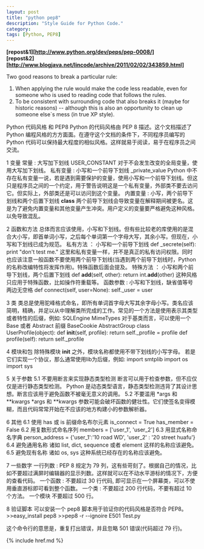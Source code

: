 ```yaml
---
layout: post
title: "python pep8"
description: "Style Guide for Python Code."
category: 
tags: [Python, PEP8]
---
```


__[repost&1][http://www.python.org/dev/peps/pep-0008/]__  
__[repost&2][http://www.blogjava.net/lincode/archive/2011/02/02/343859.html]__  

Two good reasons to break a particular rule:
1. When applying the rule would make the code less readable, even for someone who is used to reading code that follows the rules.
2. To be consistent with surrounding code that also breaks it (maybe for historic reasons) -- although this is also an opportunity to clean up someone else`s mess (in true XP style).


Python 代码风格 和 PEP8 
Python 的代码风格由 PEP 8 描述。这个文档描述了 Python 编程风格的方方面面。在遵守这个文档的条件下，不同程序员编写的 Python 代码可以保持最大程度的相似风格。这样就易于阅读，易于在程序员之间交流。 

1 变量 
常量 : 大写加下划线 
    USER_CONSTANT 
对于不会发生改变的全局变量，使用大写加下划线。 
私有变量 : 小写和一个前导下划线 
    _private_value 
Python 中不存在私有变量一说，若是遇到需要保护的变量，使用小写和一个前导下划线。但这只是程序员之间的一个约定，用于警告说明这是一个私有变量，外部类不要去访问它。但实际上，外部类还是可以访问到这个变量。 
内置变量 : 小写，两个前导下划线和两个后置下划线 
    __class__ 
两个前导下划线会导致变量在解释期间被更名。这是为了避免内置变量和其他变量产生冲突。用户定义的变量要严格避免这种风格。以免导致混乱。 

2 函数和方法 
总体而言应该使用，小写和下划线。但有些比较老的库使用的是混合大小写，即首单词小写，之后每个单词第一个字母大写，其余小写。但现在，小写和下划线已成为规范。 
私有方法 ： 小写和一个前导下划线 
    def _secrete(self): 
        print "don't test me." 
这里和私有变量一样，并不是真正的私有访问权限。同时也应该注意一般函数不要使用两个前导下划线(当遇到两个前导下划线时，Python 的名称改编特性将发挥作用)。特殊函数后面会提及。 
特殊方法 ： 小写和两个前导下划线，两个后置下划线 
    def __add__(self, other): 
        return int.__add__(other) 
这种风格只应用于特殊函数，比如操作符重载等。 
函数参数 : 小写和下划线，缺省值等号两边无空格 
    def connect(self, user=None): 
        self._user = user 

3 类 
类总是使用驼峰格式命名，即所有单词首字母大写其余字母小写。类名应该简明，精确，并足以从中理解类所完成的工作。常见的一个方法是使用表示其类型或者特性的后缀，例如: 
    SQLEngine 
    MimeTypes 
对于基类而言，可以使用一个 Base 或者 Abstract 前缀 
    BaseCookie 
    AbstractGroup 
    class UserProfile(object): 
        def __init__(self, profile): 
            return self._profile = profile 
        def profile(self): 
            return self._profile 

4 模块和包 
除特殊模块 __init__ 之外，模块名称都使用不带下划线的小写字母。 
若是它们实现一个协议，那么通常使用lib为后缀，例如: 
    import smtplib 
    import os 
    import sys 

5 关于参数 
5.1 不要用断言来实现静态类型检测 
断言可以用于检查参数，但不应仅仅是进行静态类型检测。 Python 是动态类型语言，静态类型检测违背了其设计思想。断言应该用于避免函数不被毫无意义的调用。 
5.2 不要滥用 *args 和 **kwargs 
*args 和 **kwargs 参数可能会破坏函数的健壮性。它们使签名变得模糊，而且代码常常开始在不应该的地方构建小的参数解析器。 

6 其他 
6.1 使用 has 或 is 前缀命名布尔元素 
    is_connect = True 
    has_member = False 
6.2 用复数形式命名序列 
    members = ['user_1', 'user_2'] 
6.3 用显式名称命名字典 
    person_address = {'user_1':'10 road WD', 'user_2' : '20 street huafu'} 
6.4 避免通用名称 
诸如 list, dict, sequence 或者 element 这样的名称应该避免。 
6.5 避免现有名称 
诸如 os, sys 这种系统已经存在的名称应该避免。 

7 一些数字 
一行列数 : PEP 8 规定为 79 列，这有些苛刻了。根据自己的情况，比如不要超过满屏时编辑器的显示列数。这样就可以在不动水平游标的情况下，方便的查看代码。 
一个函数 : 不要超过 30 行代码, 即可显示在一个屏幕类，可以不使用垂直游标即可看到整个函数。 
一个类 : 不要超过 200 行代码，不要有超过 10 个方法。 
一个模块 不要超过 500 行。 

8 验证脚本 
可以安装一个 pep8 脚本用于验证你的代码风格是否符合 PEP8。 
    >>easy_install pep8 
    >>pep8 -r --ignoire E501 Test.py 

这个命令行的意思是，重复打出错误，并且忽略 501 错误(代码超过 79 行)。

{% include href.md %}
